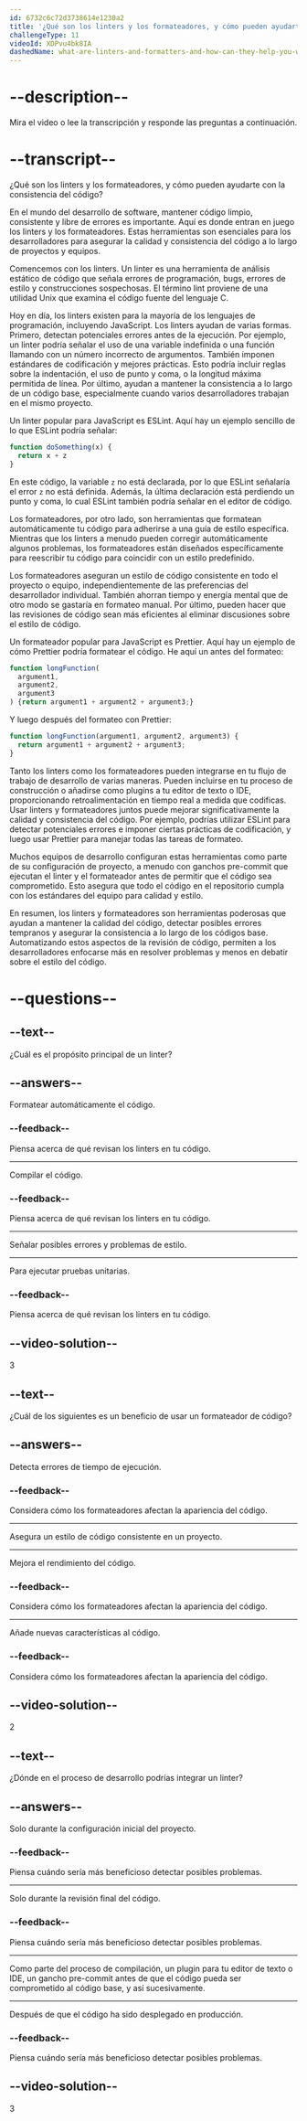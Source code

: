 ```yaml
---
id: 6732c6c72d3738614e1230a2
title: '¿Qué son los linters y los formateadores, y cómo pueden ayudarte con la consistencia del código?'
challengeType: 11
videoId: XDPvu4bk8IA
dashedName: what-are-linters-and-formatters-and-how-can-they-help-you-with-code-consistency
---
```


# --description--

Mira el video o lee la transcripción y responde las preguntas a continuación.

# --transcript--

¿Qué son los linters y los formateadores, y cómo pueden ayudarte con la consistencia del código?

En el mundo del desarrollo de software, mantener código limpio, consistente y libre de errores es importante. Aquí es donde entran en juego los linters y los formateadores. Estas herramientas son esenciales para los desarrolladores para asegurar la calidad y consistencia del código a lo largo de proyectos y equipos.

Comencemos con los linters. Un linter es una herramienta de análisis estático de código que señala errores de programación, bugs, errores de estilo y construcciones sospechosas. El término lint proviene de una utilidad Unix que examina el código fuente del lenguaje C.

Hoy en día, los linters existen para la mayoría de los lenguajes de programación, incluyendo JavaScript. Los linters ayudan de varias formas. Primero, detectan potenciales errores antes de la ejecución. Por ejemplo, un linter podría señalar el uso de una variable indefinida o una función llamando con un número incorrecto de argumentos. También imponen estándares de codificación y mejores prácticas. Esto podría incluir reglas sobre la indentación, el uso de punto y coma, o la longitud máxima permitida de línea. Por último, ayudan a mantener la consistencia a lo largo de un código base, especialmente cuando varios desarrolladores trabajan en el mismo proyecto.

Un linter popular para JavaScript es ESLint. Aquí hay un ejemplo sencillo de lo que ESLint podría señalar:

```js
function doSomething(x) {
  return x + z
}
```

En este código, la variable `z` no está declarada, por lo que ESLint señalaría el error `z` no está definida. Además, la última declaración está perdiendo un punto y coma, lo cual ESLint también podría señalar en el editor de código.

Los formateadores, por otro lado, son herramientas que formatean automáticamente tu código para adherirse a una guía de estilo específica. Mientras que los linters a menudo pueden corregir automáticamente algunos problemas, los formateadores están diseñados específicamente para reescribir tu código para coincidir con un estilo predefinido.

Los formateadores aseguran un estilo de código consistente en todo el proyecto o equipo, independientemente de las preferencias del desarrollador individual. También ahorran tiempo y energía mental que de otro modo se gastaría en formateo manual. Por último, pueden hacer que las revisiones de código sean más eficientes al eliminar discusiones sobre el estilo de código.

Un formateador popular para JavaScript es Prettier. Aquí hay un ejemplo de cómo Prettier podría formatear el código. He aquí un antes del formateo:

```js
function longFunction(
  argument1, 
  argument2,
  argument3
) {return argument1 + argument2 + argument3;}
```

Y luego después del formateo con Prettier:

```js
function longFunction(argument1, argument2, argument3) {
  return argument1 + argument2 + argument3;
}
```

Tanto los linters como los formateadores pueden integrarse en tu flujo de trabajo de desarrollo de varias maneras. Pueden incluirse en tu proceso de construcción o añadirse como plugins a tu editor de texto o IDE, proporcionando retroalimentación en tiempo real a medida que codificas. Usar linters y formateadores juntos puede mejorar significativamente la calidad y consistencia del código. Por ejemplo, podrías utilizar ESLint para detectar potenciales errores e imponer ciertas prácticas de codificación, y luego usar Prettier para manejar todas las tareas de formateo.

Muchos equipos de desarrollo configuran estas herramientas como parte de su configuración de proyecto, a menudo con ganchos pre-commit que ejecutan el linter y el formateador antes de permitir que el código sea comprometido. Esto asegura que todo el código en el repositorio cumpla con los estándares del equipo para calidad y estilo.

En resumen, los linters y formateadores son herramientas poderosas que ayudan a mantener la calidad del código, detectar posibles errores tempranos y asegurar la consistencia a lo largo de los códigos base. Automatizando estos aspectos de la revisión de código, permiten a los desarrolladores enfocarse más en resolver problemas y menos en debatir sobre el estilo del código.

# --questions--

## --text--

¿Cuál es el propósito principal de un linter?

## --answers--

Formatear automáticamente el código.

### --feedback--

Piensa acerca de qué revisan los linters en tu código.

---

Compilar el código.

### --feedback--

Piensa acerca de qué revisan los linters en tu código.

---

Señalar posibles errores y problemas de estilo.

---

Para ejecutar pruebas unitarias.

### --feedback--

Piensa acerca de qué revisan los linters en tu código.

## --video-solution--

3

## --text--

¿Cuál de los siguientes es un beneficio de usar un formateador de código?

## --answers--

Detecta errores de tiempo de ejecución.

### --feedback--

Considera cómo los formateadores afectan la apariencia del código.

---

Asegura un estilo de código consistente en un proyecto.

---

Mejora el rendimiento del código.

### --feedback--

Considera cómo los formateadores afectan la apariencia del código.

---

Añade nuevas características al código.

### --feedback--

Considera cómo los formateadores afectan la apariencia del código.

## --video-solution--

2

## --text--

¿Dónde en el proceso de desarrollo podrías integrar un linter?

## --answers--

Solo durante la configuración inicial del proyecto.

### --feedback--

Piensa cuándo sería más beneficioso detectar posibles problemas.

---

Solo durante la revisión final del código.

### --feedback--

Piensa cuándo sería más beneficioso detectar posibles problemas.

---

Como parte del proceso de compilación, un plugin para tu editor de texto o IDE, un gancho pre-commit antes de que el código pueda ser comprometido al código base, y así sucesivamente.

---

Después de que el código ha sido desplegado en producción.

### --feedback--

Piensa cuándo sería más beneficioso detectar posibles problemas.

## --video-solution--

3
